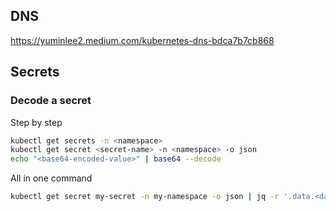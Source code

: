 ## DNS

https://yuminlee2.medium.com/kubernetes-dns-bdca7b7cb868

## Secrets

### Decode a secret

Step by step
```bash
kubectl get secrets -n <namespace>
kubectl get secret <secret-name> -n <namespace> -o json
echo "<base64-encoded-value>" | base64 --decode
```

All in one command
```bash
kubectl get secret my-secret -n my-namespace -o json | jq -r '.data.<data-field>' | base64 --decode
```